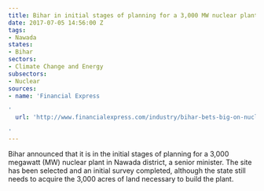 ```yaml
---
title: Bihar in initial stages of planning for a 3,000 MW nuclear plant
date: 2017-07-05 14:56:00 Z
tags:
- Nawada
states:
- Bihar
sectors:
- Climate Change and Energy
subsectors:
- Nuclear
sources:
- name: 'Financial Express

'
  url: 'http://www.financialexpress.com/industry/bihar-bets-big-on-nuclear-power-plans-3000-mw-plant/738323/

'
---
```


Bihar announced that it is in the initial stages of planning for a 3,000 megawatt (MW) nuclear plant in Nawada district, a senior minister. The site has been selected and an initial survey completed, although the state still needs to acquire the 3,000 acres of land necessary to build the plant.
